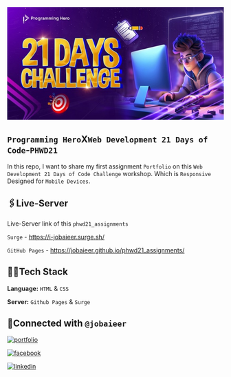 <div align="center">
	<img src="./image/phwd21.jpg">
</div>

## `Programming Hero`X`Web Development 21 Days of Code`-`PHWD21`

In this repo, I want to share my first assignment `Portfolio` on this `Web Development 21 Days of Code Challenge` workshop. Which is `Responsive` Designed for `Mobile Devices`.

## 🖇️Live-Server

Live-Server link of this `phwd21_assignments`

`Surge` - https://i-jobaieer.surge.sh/

`GitHub Pages` - https://jobaieer.github.io/phwd21_assignments/

## 🧑‍💻Tech Stack

**Language:** `HTML` & `CSS`

**Server:** `Github Pages` & `Surge`

## 🔗Connected with `@jobaieer`

[![portfolio](https://img.shields.io/badge/my_portfolio-000?style=for-the-badge&logo=ko-fi&logoColor=white)](https://tinyurl.com/jobaieer)

[![facebook](https://img.shields.io/badge/facebook-316FF6?style=for-the-badge&logo=facebook&logoColor=white)](https://twitter.com/jobaieerofficial)

[![linkedin](https://img.shields.io/badge/linkedin-0A66C2?style=for-the-badge&logo=linkedin&logoColor=white)](https://www.linkedin.com/in/jobaieer)
